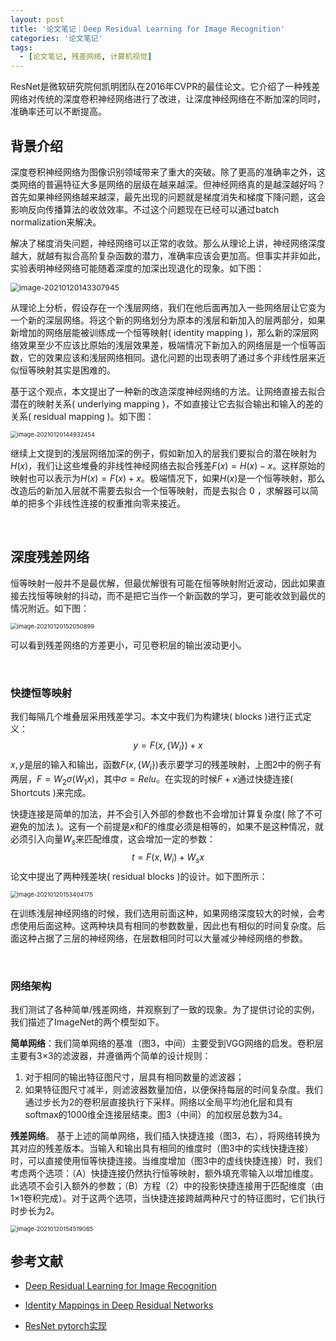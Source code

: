 ```yaml
---
layout: post
title: '论文笔记｜Deep Residual Learning for Image Recognition'
categories: '论文笔记'
tags:
  - [论文笔记, 残差网络, 计算机视觉]
---
```


ResNet是微软研究院何凯明团队在2016年CVPR的最佳论文。它介绍了一种残差网络对传统的深度卷积神经网络进行了改进，让深度神经网络在不断加深的同时，准确率还可以不断提高。

## 背景介绍

深度卷积神经网络为图像识别领域带来了重大的突破。除了更高的准确率之外，这类网络的普遍特征大多是网络的层级在越来越深。但神经网络真的是越深越好吗？首先如果神经网络越来越深，最先出现的问题就是梯度消失和梯度下降问题，这会影响反向传播算法的收敛效率。不过这个问题现在已经可以通过batch normalization来解决。

解决了梯度消失问题，神经网络可以正常的收敛。那么从理论上讲，神经网络深度越大，就越有拟合高阶复杂函数的潜力，准确率应该会更加高。但事实并非如此，实验表明神经网络可能随着深度的加深出现退化的现象。如下图：

<img src="https://ysyisyourbrother.github.io/images/posts_img/ResNetv1/image-20210120143307945.png" alt="image-20210120143307945" style="zoom:87%;" />

从理论上分析，假设存在一个浅层网络，我们在他后面再加入一些网络层让它变为一个新的深层网络。将这个新的网络划分为原本的浅层和新加入的层两部分，如果新增加的网络层能被训练成一个恒等映射( identity mapping )，那么新的深层网络效果至少不应该比原始的浅层效果差，极端情况下新加入的网络层是一个恒等函数，它的效果应该和浅层网络相同。退化问题的出现表明了通过多个非线性层来近似恒等映射其实是困难的。

基于这个观点，本文提出了一种新的改造深度神经网络的方法。让网络直接去拟合潜在的映射关系( underlying mapping )，不如直接让它去拟合输出和输入的差的关系( residual mapping )。如下图：

<img src="https://ysyisyourbrother.github.io/images/posts_img/ResNetv1/image-20210120144932454.png" alt="image-20210120144932454" style="zoom: 67%;" />

继续上文提到的浅层网络加深的例子，假如新加入的层我们要拟合的潜在映射为$H(x)$，我们让这些堆叠的非线性神经网络去拟合残差$F(x)=H(x)-x$。这样原始的映射也可以表示为$H(x)=F(x)+x$。极端情况下，如果$H(x)$是一个恒等映射，那么改造后的新加入层就不需要去拟合一个恒等映射，而是去拟合 $0$ ，求解器可以简单的把多个非线性连接的权重推向零来接近。

<br>

## 深度残差网络

恒等映射一般并不是最优解，但最优解很有可能在恒等映射附近波动，因此如果直接去找恒等映射的抖动，而不是把它当作一个新函数的学习，更可能收敛到最优的情况附近。如下图：

<img src="https://ysyisyourbrother.github.io/images/posts_img/ResNetv1/image-20210120152050899.png" alt="image-20210120152050899" style="zoom: 67%;" />

可以看到残差网络的方差更小，可见卷积层的输出波动更小。

<br>

### 快捷恒等映射

我们每隔几个堆叠层采用残差学习。本文中我们为构建块( blocks )进行正式定义：
$$
y=F(x,\{W_i\})+x
$$
$x,y$是层的输入和输出，函数$F(x,\{W_i\})$表示要学习的残差映射，上图2中的例子有两层，$F=W_2\sigma(W_1x)$，其中$\sigma = Relu$。在实现的时候$F+x$通过快捷连接( Shortcuts )来完成。

快捷连接是简单的加法，并不会引入外部的参数也不会增加计算复杂度( 除了不可避免的加法 )。这有一个前提是$x$和$F$的维度必须是相等的，如果不是这种情况，就必须引入向量$W_s$来匹配维度，这会增加一定的参数：
$$
t=F(x,W_i)+W_sx
$$
论文中提出了两种残差块( residual blocks )的设计。如下图所示：

<img src="https://ysyisyourbrother.github.io/images/posts_img/ResNetv1/image-20210120153404175.png" alt="image-20210120153404175" style="zoom:67%;" />

在训练浅层神经网络的时候，我们选用前面这种，如果网络深度较大的时候，会考虑使用后面这种。这两种块具有相同的参数数量，因此也有相似的时间复杂度。后面这种占据了三层的神经网络，在层数相同时可以大量减少神经网络的参数。

<br>

### 网络架构

我们测试了各种简单/残差网络，并观察到了一致的现象。为了提供讨论的实例，我们描述了ImageNet的两个模型如下。

**简单网络**：我们简单网络的基准（图3，中间）主要受到VGG网络的启发。卷积层主要有3×3的滤波器，并遵循两个简单的设计规则：

1. 对于相同的输出特征图尺寸，层具有相同数量的滤波器；
2. 如果特征图尺寸减半，则滤波器数量加倍，以便保持每层的时间复杂度。我们通过步长为2的卷积层直接执行下采样。网络以全局平均池化层和具有softmax的1000维全连接层结束。图3（中间）的加权层总数为34。

**残差网络**。 基于上述的简单网络，我们插入快捷连接（图3，右），将网络转换为其对应的残差版本。当输入和输出具有相同的维度时（图3中的实线快捷连接）时，可以直接使用恒等快捷连接。当维度增加（图3中的虚线快捷连接）时，我们考虑两个选项：（A）快捷连接仍然执行恒等映射，额外填充零输入以增加维度。此选项不会引入额外的参数；（B）方程（2）中的投影快捷连接用于匹配维度（由1×1卷积完成）。对于这两个选项，当快捷连接跨越两种尺寸的特征图时，它们执行时步长为2。

<img src="https://ysyisyourbrother.github.io/images/posts_img/ResNetv1/image-20210120154519065.png" alt="image-20210120154519065" style="zoom:67%;" />

<br>

## 参考文献

- [Deep Residual Learning for Image Recognition](https://link.zhihu.com/?target=https%3A//arxiv.org/pdf/1512.03385.pdf)

- [Identity Mappings in Deep Residual Networks](https://link.zhihu.com/?target=https%3A//arxiv.org/pdf/1603.05027v3.pdf)

- [ResNet pytorch实现](https://www.cnblogs.com/wzyuan/p/9880342.html)

